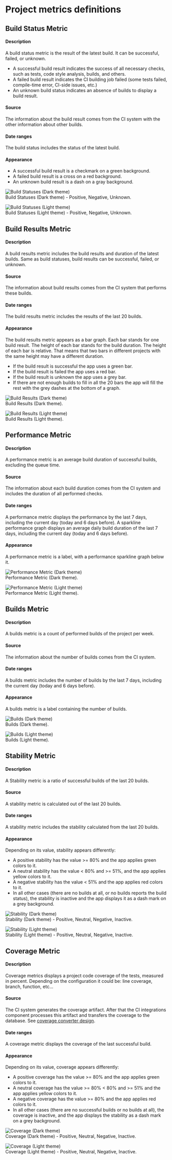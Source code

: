 # Project metrics definitions

## Build Status Metric
#### Description 
A build status metric is the result of the latest build. It can be successful, failed, or unknown.
* A successful build result indicates the success of all necessary checks, such as tests, code style analysis, builds, 
and others.   
* A failed build result indicates the CI building job failed (some tests failed, compile-time error, CI-side issues, etc.)
* An unknown build status indicates an absence of builds to display a build result.
#### Source
The information about the build result comes from the CI system with the other information about other builds.  
#### Date ranges
The build status includes the status of the latest build.
#### Appearance
* A successful build result is a checkmark on a green background. 
* A failed build result is a cross on a red background. 
* An unknown build result is a dash on a gray background.   

![Build Statuses (Dark theme)](./images/build_statuses.png?raw=true)    
Build Statuses (Dark theme) - Positive, Negative, Unknown.    

![Build Statuses (Light theme)](./images/build_statuses_light.png?raw=true)    
Build Statuses (Light theme) - Positive, Negative, Unknown.    

## Build Results Metric
#### Description
A build results metric includes the build results and duration of the latest builds. Same as build statuses, build results can be successful, failed, or unknown.
#### Source
The information about build results comes from the CI system that performs these builds.
#### Date ranges
The build results metric includes the results of the last 20 builds.
#### Appearance
The build results metric appears as a bar graph. Each bar stands for one build result. 
The height of each bar stands for the build duration. The height of each bar is relative. That means that two bars in different projects with the same height may have a different duration.
* If the build result is successful the app uses a green bar.
* If the build result is failed the app uses a red bar.
* If the build result is unknown the app uses a grey bar.
* If there are not enough builds to fill in all the 20 bars the app will fill the rest with the grey dashes at the bottom of a graph.

![Build Results (Dark theme)](./images/build_results_bar.png?raw=true)    
Build Results (Dark theme).    

![Build Results (Light theme)](./images/build_results_bar_light.png?raw=true)    
Build Results (Light theme).


## Performance Metric
#### Description
A performance metric is an average build duration of successful builds, excluding the queue time. 
#### Source
The information about each build duration comes from the CI system and includes the duration of all performed checks. 
#### Date ranges
A performance metric displays the performance by the last 7 days, including the current day (today and 6 days before).
A sparkline performance graph displays an average daily build duration of the last 7 days, including the current day (today and 6 days before).
#### Appearance
A performance metric is a label, with a performance sparkline graph below it.

![Performance Metric (Dark theme)](./images/performance_graph.png?raw=true)    
Performance Metric (Dark theme).    

![Performance Metric (Light theme)](./images/performance_graph_light.png?raw=true)      
Performance Metric (Light theme).    

## Builds Metric
#### Description
A builds metric is a count of performed builds of the project per week. 
#### Source
The information about the number of builds comes from the CI system.
#### Date ranges
A builds metric includes the number of builds by the last 7 days, including the current day (today and 6 days before).    
#### Appearance
A builds metric is a label containing the number of builds.

![Builds (Dark theme)](./images/builds.png?raw=true)    
Builds (Dark theme).      

![Builds (Light theme)](./images/builds_light.png?raw=true)   
Builds (Light theme).    
                    
## Stability Metric
#### Description
A Stability metric is a ratio of successful builds of the last 20 builds. 
#### Source
A stability metric is calculated out of the last 20 builds.
#### Date ranges
A stability metric includes the stability calculated from the last 20 builds.
#### Appearance
Depending on its value, stability appears differently:
* A positive stability has the value >= 80% and the app applies green colors to it.
* A neutral stability has the value < 80% and >= 51%, and the app applies yellow colors to it.
* A negative stability has the value < 51% and the app applies red colors to it.
* In all other cases (there are no builds at all, or no builds reports the build status), the stability is inactive and the app displays it as a dash mark on a grey background.

![Stability (Dark theme)](./images/percentage.png?raw=true)    
Stability (Dark theme) - Positive, Neutral, Negative, Inactive.

![Stability (Light theme)](./images/percentage_light.png?raw=true)   
Stability (Light theme) - Positive, Neutral, Negative, Inactive. 

## Coverage Metric
#### Description
Coverage metrics displays a project code coverage of the tests, measured in percent. Depending on the configuration it could be: line coverage, branch, function, etc...
#### Source
The CI system generates the coverage artifact. After that the CI integrations component processes this artifact and transfers the coverage to the database. 
See [coverage converter design](https://github.com/platform-platform/monorepo/blob/master/metrics/coverage_converter/docs/01_coverage_converter_design.md).
#### Date ranges
A coverage metric displays the coverage of the last successful build.
#### Appearance
Depending on its value, coverage appears differently:
* A positive coverage has the value >= 80% and the app applies green colors to it.
* A neutral coverage has the value >= 80% < 80% and >= 51% and the app applies yellow colors to it.
* A negative coverage has the value >= 80% and the app applies red colors to it.
* In all other cases (there are no successful builds or no builds at all), the coverage is inactive, and the app displays the stability as a dash mark on a grey background.

![Coverage (Dark theme)](./images/percentage.png?raw=true)    
Coverage (Dark theme) - Positive, Neutral, Negative, Inactive. 

![Coverage (Light theme)](./images/percentage_light.png?raw=true)   
Coverage (Light theme) - Positive, Neutral, Negative, Inactive. 
